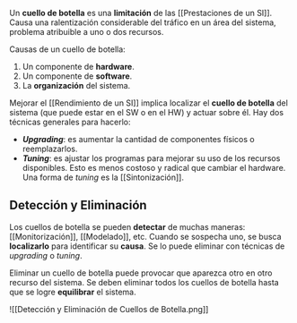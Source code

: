 Un **cuello de botella** es una **limitación** de las [[Prestaciones de un SI]]. Causa una ralentización considerable del tráfico en un área del sistema, problema atribuible a uno o dos recursos.

Causas de un cuello de botella:

1. Un componente de **hardware**.
2. Un componente de **software**.
3. La **organización** del sistema.

Mejorar el [[Rendimiento de un SI]] implica localizar el **cuello de botella** del sistema (que puede estar en el SW o en el HW) y actuar sobre él. Hay dos técnicas generales para hacerlo:

- **_Upgrading_**: es aumentar la cantidad de componentes físicos o reemplazarlos.
- **_Tuning_**: es ajustar los programas para mejorar su uso de los recursos disponibles. Esto es menos costoso y radical que cambiar el hardware. Una forma de _tuning_ es la [[Sintonización]].

## Detección y Eliminación

Los cuellos de botella se pueden **detectar** de muchas maneras: [[Monitorización]], [[Modelado]], etc. Cuando se sospecha uno, se busca **localizarlo** para identificar su **causa**. Se lo puede eliminar con técnicas de _upgrading_ o _tuning_.

Eliminar un cuello de botella puede provocar que aparezca otro en otro recurso del sistema. Se deben eliminar todos los cuellos de botella hasta que se logre **equilibrar** el sistema.

![[Detección y Eliminación de Cuellos de Botella.png]]
